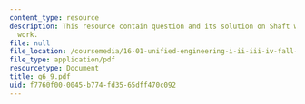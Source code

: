 ```yaml
---
content_type: resource
description: This resource contain question and its solution on Shaft work and Flow
  work.
file: null
file_location: /coursemedia/16-01-unified-engineering-i-ii-iii-iv-fall-2005-spring-2006/f7760f000045b774fd3565dff470c092_q6_9.pdf
file_type: application/pdf
resourcetype: Document
title: q6_9.pdf
uid: f7760f00-0045-b774-fd35-65dff470c092
---
```

